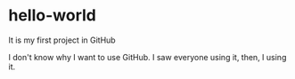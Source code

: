 hello-world
===========

It is my first project in GitHub

I don't know why I want to use GitHub. I saw everyone using it, then, I using it.
